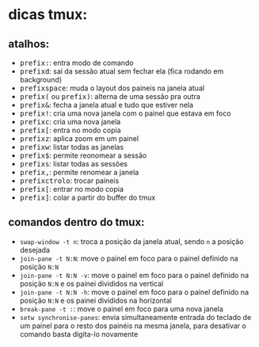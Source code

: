 dicas tmux:
=========

atalhos:
--------
* <kbd>prefix</kbd><kbd>:</kbd>: entra modo de comando
* <kbd>prefix</kbd><kbd>d</kbd>: sai da sessão atual sem fechar ela (fica rodando em background)
* <kbd>prefix</kbd><kbd>space</kbd>: muda o layout dos paineis na janela atual
* <kbd>prefix</kbd><kbd>(</kbd> ou <kbd>prefix</kbd><kbd>)</kbd>: alterna de uma sessão pra outra
* <kbd>prefix</kbd><kbd>&</kbd>: fecha a janela atual e tudo que estiver nela
* <kbd>prefix</kbd><kbd>!</kbd>: cria uma nova janela com o painel que estava em foco
* <kbd>prefix</kbd><kbd>c</kbd>: cria uma nova janela
* <kbd>prefix</kbd><kbd>[</kbd>: entra no modo copia
* <kbd>prefix</kbd><kbd>z</kbd>: aplica zoom em um painel
* <kbd>prefix</kbd><kbd>w</kbd>: listar todas as janelas
* <kbd>prefix</kbd><kbd>$</kbd>: permite reonomear a sessão
* <kbd>prefix</kbd><kbd>s</kbd>: listar todas as sessões
* <kbd>prefix</kbd><kbd>,</kbd>: permite renomear a janela
* <kbd>prefix</kbd><kbd>ctrol</kbd><kbd>o</kbd>: trocar paineis
* <kbd>prefix</kbd><kbd>[</kbd>: entrar no modo copia
* <kbd>prefix</kbd><kbd>]</kbd>: colar a partir do buffer do tmux

comandos dentro do tmux:
---------
* `swap-window -t n`: troca a posição da janela atual, sendo `n` a posição desejada
* `join-pane -t N:N`: move o painel em foco para o painel definido na posição `N:N`
* `join-pane -t N:N -v`: move o painel em foco para o painel definido na posição `N:N` e os painei divididos na vertical
* `join-pane -t N:N -h`: move o painel em foco para o painel definido na posição `N:N` e os painei divididos na horizontal
* `break-pane -t :`: move o painel em foco para uma nova janela
* `setw synchronise-panes`: envia simultaneamente entrada do teclado de um painel para o resto dos painéis na mesma janela, para desativar o comando basta digita-lo novamente
